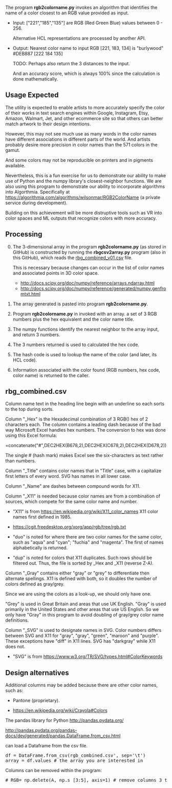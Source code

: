 The program <strong>rgb2colorname.py</strong>
invokes an algorithm that identifies the name of a color closest to an RGB value provided as input.

* Input: ["221","185","135"] are RGB (Red Green Blue) values between 0 - 256.

   Alternative HCL representations are processed by another API.

* Output: Nearest color name to input RGB [221, 183, 134] is "burlywood" #DEB887 [222 184 135]

   TODO: Perhaps also return the 3 distances to the input.
   
   And an accuracy score, which is always 100% since the calculation is done mathematically.

## Usage Expected #

The utility is expected to enable artists to 
more accurately specify the color of their works in
text search engines within Google, Instagram, Etsy, Amazon, Walmart, Jet, and other 
ecommerce site so that others can better match artwork to their design intentions.

However, this may not see much use as many words in the color names 
have different associations in different parts of the world.
And artists probably desire more precision in color names than the 571 colors
in the gamut.

And some colors may not be reproducible on printers and in pigments available.

Nevertheless, this is a fun exercise for us to demonstrate our ability to make use of 
Python and the numpy library's closest-neighbor functions.
We are also using this program to demonstrate 
our ability to incorporate algorithms into Algorthmia. Specifically at
<a target="_blank" href="https://algorithmia.com/algorithms/wilsonmar/RGB2ColorName">
https://algorithmia.com/algorithms/wilsonmar/RGB2ColorName</a>
(a private service during development).

Building on this achievement will be more distruptive tools such as
VR into color spaces and ML outputs that recognize colors with more accuracy.


## Processing #

0. The 3-dimensional array in the program <strong>rgb2colorname.py</strong>
   (as stored in GitHub)
   is constructed by running the <strong>rbgcsv2array.py</strong>
   program (also in this GitHub), which reads
   the <a href="#rgb_combined.csv">rbg_combined_v01.csv</a> file.

   This is necessary because changes can occur in
   the list of color names and associated points in 3D color space.

   * http://docs.scipy.org/doc/numpy/reference/arrays.ndarray.html
   * http://docs.scipy.org/doc/numpy/reference/generated/numpy.genfromtxt.html

0. The array generated is pasted into program <strong>rgb2colorname.py</strong>.

0. Program <strong>rgb2colorname.py</strong> in invoked with an array.
   a set of 3 RGB numbers plus the hex equivalent and the color name title.

0. The numpy functions identify the nearest neighbor to the array input,
   and return 3 numbers.

0. The 3 numbers returned is used to calculated the hex code.
   
0. The hash code is used to lookup the
   name of the color (and later, its HCL code).

0. Information associated with the color found
   (RGB numbers, hex code, color name)
   is returned to the caller.


<a name="rbg_combined.csv"></a>

## rbg_combined.csv

Column name text in the heading line begin with an underline
so each sorts to the top during sorts.

Column "_Hex" is the Hexadecimal combination of 3 RGB() hex of 2 characters each.
The column contains a leading dash because of the bad way Microsoft Excel handles hex numbers.
The conversion to hex was done using this Excel formula:

   =concatenate("#",DEC2HEX(B678,2),DEC2HEX(C678,2),DEC2HEX(D678,2))

   The single # (hash mark) makes Excel see the six-characters as text rather than numbers.

Column "_Title" contains color names that in "Title" case,
with a capitalize first letters of every word.
SVG has names in all lower case.

Column "_Name" are dashes between compound words for X11.

Column "_X11" is needed because color names are from a combination of sources,
which compete for the same color name and number.

   * "X11" is from https://en.wikipedia.org/wiki/X11_color_names
   X11 color names first defined in 1985.

   * https://cgit.freedesktop.org/xorg/app/rgb/tree/rgb.txt

   * "duo" is noted for where there are two color names for the same color, 
   such as "aqua" and "cyan"; "fuchia" and "magenta". 
   The first of names alphabetically is returned.

   * "dup" is noted for colors that X11 duplicates. Such rows should be filtered out.
   Thus, the file is sorted by _Hex and _X11 (reverse Z-A).

Column "_Gray" contains either "gray" or "grey" to differentiate then alternate spellings.
X11 is defined with both, so it doubles the number of colors defined as gray/grey.

   Since we are using the colors as a look-up, we should only have one.

   "Grey" is used in Great Britain and areas that use UK English.
   "Gray" is used primarily in the United States and other areas that use US English. 
   So we only have "Gray" in this program to avoid
   doubling of gray/grey color name definitions.

Column "_SVG" is used to designate names in SVG. Color numbers differs between SVG and X11 for
"gray", "gray", "green", "maroon" and "purple".
These exceptions have "diff" in X11 lines.
SVG has "darkgray" while X11 does not.

   * "SVG" is from https://www.w3.org/TR/SVG/types.html#ColorKeywords


## Design alternatives #

Additional columns may be added because there are other color names, such as:

   * Pantone (proprietary).

   * https://en.wikipedia.org/wiki/Crayola#Colors

The pandas library for Python
http://pandas.pydata.org/

http://pandas.pydata.org/pandas-docs/dev/generated/pandas.DataFrame.from_csv.html

can load a Dataframe from the csv file.

<pre>
df = DataFrame.from_csv(rgb_combined.csv', sep='\t')
array = df.values # the array you are interested in
</pre>

Columns can be removed within the program:

<pre>
# RGB= np.delete(A, np.s_[3:5], axis=1) # remove columns 3 to 5.
</pre>


